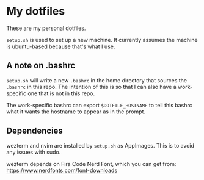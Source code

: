 # My dotfiles

These are my personal dotfiles.

`setup.sh` is used to set up a new machine. It currently assumes the machine is ubuntu-based because that's what I use.

## A note on .bashrc

`setup.sh` will write a new `.bashrc` in the home directory that sources the `.bashrc` in this repo. The intention of this is so that I can also have a work-specific one that is not in this repo.

The work-specific bashrc can export `$DOTFILE_HOSTNAME` to tell this bashrc what it wants the hostname to appear as in the prompt.

## Dependencies

wezterm and nvim are installed by `setup.sh` as AppImages. This is to avoid any issues with sudo.

wezterm depends on Fira Code Nerd Font, which you can get from:
https://www.nerdfonts.com/font-downloads
